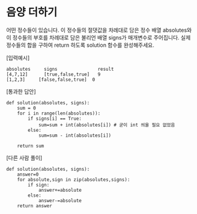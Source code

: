 # 음양 더하기
어떤 정수들이 있습니다. 이 정수들의 절댓값을 차례대로 담은 정수 배열 absolutes와 이 정수들의 부호를 차례대로 담은 불리언 배열 signs가 매개변수로 주어집니다. 실제 정수들의 합을 구하여 return 하도록 solution 함수를 완성해주세요.

[입력예시]
```
absolutes	  signs	              result
[4,7,12]	  [true,false,true]	  9
[1,2,3]	    [false,false,true]	0
```

[통과한 답안]
```
def solution(absolutes, signs):
    sum = 0
    for i in range(len(absolutes)):
        if signs[i] == True:
            sum=sum + int(absolutes[i]) # 굳이 int 씌울 필요 없었음
        else: 
            sum=sum - int(absolutes[i])
    
    return sum
```

[다른 사람 풀이]

```
def solution(absolutes, signs):
    answer=0
    for absolute,sign in zip(absolutes,signs):
        if sign:
            answer+=absolute
        else:
            answer-=absolute
    return answer
    
```

